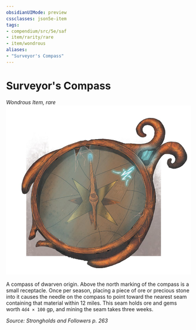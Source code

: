 ```yaml
---
obsidianUIMode: preview
cssclasses: json5e-item
tags:
- compendium/src/5e/saf
- item/rarity/rare
- item/wondrous
aliases: 
- "Surveyor's Compass"
---
```

# Surveyor's Compass
*Wondrous Item, rare*  
![](https://raw.githubusercontent.com/TheGiddyLimit/homebrew/master/_img/SaF/surveyor-compass.jpg#right)  


A compass of dwarven origin. Above the north marking of the compass is a small receptacle. Once per season, placing a piece of ore or precious stone into it causes the needle on the compass to point toward the nearest seam containing that material within 12 miles. This seam holds ore and gems worth `4d4 × 100` gp, and mining the seam takes three weeks.

*Source: Strongholds and Followers p. 263*